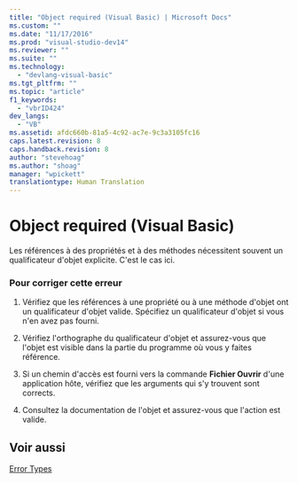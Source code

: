 ```yaml
---
title: "Object required (Visual Basic) | Microsoft Docs"
ms.custom: ""
ms.date: "11/17/2016"
ms.prod: "visual-studio-dev14"
ms.reviewer: ""
ms.suite: ""
ms.technology: 
  - "devlang-visual-basic"
ms.tgt_pltfrm: ""
ms.topic: "article"
f1_keywords: 
  - "vbrID424"
dev_langs: 
  - "VB"
ms.assetid: afdc660b-81a5-4c92-ac7e-9c3a3105fc16
caps.latest.revision: 8
caps.handback.revision: 8
author: "stevehoag"
ms.author: "shoag"
manager: "wpickett"
translationtype: Human Translation
---
```

# Object required (Visual Basic)
Les références à des propriétés et à des méthodes nécessitent souvent un qualificateur d'objet explicite.  C'est le cas ici.  
  
### Pour corriger cette erreur  
  
1.  Vérifiez que les références à une propriété ou à une méthode d'objet ont un qualificateur d'objet valide.  Spécifiez un qualificateur d'objet si vous n'en avez pas fourni.  
  
2.  Vérifiez l'orthographe du qualificateur d'objet et assurez\-vous que l'objet est visible dans la partie du programme où vous y faites référence.  
  
3.  Si un chemin d'accès est fourni vers la commande **Fichier Ouvrir** d'une application hôte, vérifiez que les arguments qui s'y trouvent sont corrects.  
  
4.  Consultez la documentation de l'objet et assurez\-vous que l'action est valide.  
  
## Voir aussi  
 [Error Types](../../../visual-basic/programming-guide/language-features/error-types.md)